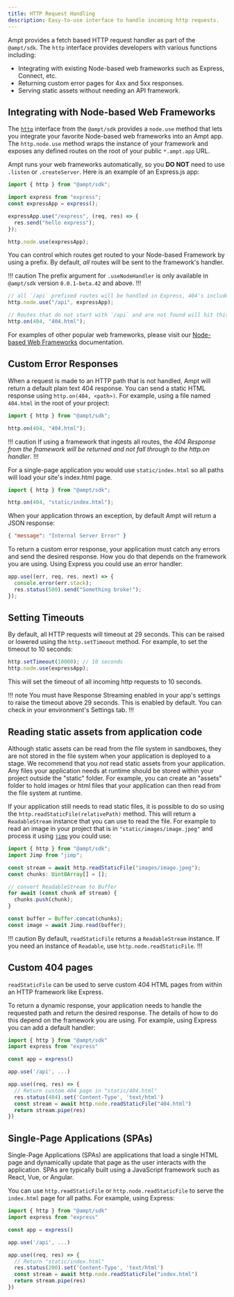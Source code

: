 ```yaml
---
title: HTTP Request Handling
description: Easy-to-use interface to handle incoming http requests.
---
```


Ampt provides a fetch based HTTP request handler as part of the `@ampt/sdk`. The `http` interface provides developers with various functions including:

- Integrating with existing Node-based web frameworks such as Express, Connect, etc.
- Returning custom error pages for 4xx and 5xx responses.
- Serving static assets without needing an API framework.

## Integrating with Node-based Web Frameworks

The [`http`](/docs/http) interface from the `@ampt/sdk` provides a `node.use` method that lets you integrate your favorite Node-based web frameworks into an Ampt app. The `http.node.use` method wraps the instance of your framework and exposes any defined routes on the root of your public `*.ampt.app` URL.

Ampt runs your web frameworks automatically, so you **DO NOT** need to use `.listen` or `.createServer`. Here is an example of an Express.js app:

```javascript title=Express.js example, copy=false
import { http } from "@ampt/sdk";

import express from "express";
const expressApp = express();

expressApp.use("/express", (req, res) => {
  res.send("hello express");
});

http.node.use(expressApp);
```

You can control which routes get routed to your Node-based Framework by using a prefix. By default, _all_ routes will be sent to the framework's handler.

!!! caution
The prefix argument for `.useNodeHandler` is only available in `@ampt/sdk` version `0.0.1-beta.42` and above.
!!!

```javascript title=Express.js example, copy=false
// all `/api` prefixed routes will be handled in Express, 404's included
http.node.use("/api", expressApp);

// Routes that do not start with `/api` and are not found will hit this
http.on(404, "404.html");
```

For examples of other popular web frameworks, please visit our [Node-based Web Frameworks](/docs/frameworks/node-based/) documentation.

## Custom Error Responses

When a request is made to an HTTP path that is not handled, Ampt will return a default plain text 404 response. You can send a static HTML response using `http.on(404, <path>)`. For example, using a file named `404.html` in the root of your project:

```javascript
import { http } from "@ampt/sdk";

http.on(404, "404.html");
```

!!! caution
If using a framework that ingests all routes, the _404 Response from the framework will be returned and not fall through to the http.on handler_.
!!!

For a single-page application you would use `static/index.html` so all paths will load your site's index.html page.

```javascript
import { http } from "@ampt/sdk";

http.on(404, "static/index.html");
```

When your application throws an exception, by default Ampt will return a JSON response:

```json header=false
{ "message": "Internal Server Error" }
```

To return a custom error response, your application must catch any errors and send the desired response. How you do that depends on the framework you are using. Using Express you could use an error handler:

```javascript
app.use((err, req, res, next) => {
  console.error(err.stack);
  res.status(500).send("Something broke!");
});
```

## Setting Timeouts

By default, all HTTP requests will timeout at 29 seconds. This can be raised or lowered using the `http.setTimeout` method. For example, to set the timeout to 10 seconds:

```javascript
http.setTimeout(10000); // 10 seconds
http.node.use(expressApp);
```

This will set the timeout of all incoming http requests to 10 seconds.

!!! note
You must have Response Streaming enabled in your app's settings to raise the timeout above 29 seconds. This is enabled by default. You can check in your environment's Settings tab.
!!!

## Reading static assets from application code

Although static assets can be read from the file system in sandboxes, they are not stored in the file system when your application is deployed to a stage. We recommend that you _not_ read static assets from your application. Any files your application needs at runtime should be stored within your project outside the "static" folder. For example, you can create an "assets" folder to hold images or html files that your application can then read from the file system at runtime.

If your application still needs to read static files, it is possible to do so using the `http.readStaticFile(relativePath)` method. This will return a `ReadableStream` instance that you can use to read the file. For example to read an image in your project that is in `"static/images/image.jpeg"` and process it using [`jimp`](https://github.com/jimp-dev/jimp) you could use:

```javascript
import { http } from "@ampt/sdk";
import Jimp from "jimp";

const stream = await http.readStaticFile("images/image.jpeg");
const chunks: Uint8Array[] = [];

// convert ReadableStream to Buffer
for await (const chunk of stream) {
  chunks.push(chunk);
}

const buffer = Buffer.concat(chunks);
const image = await Jimp.read(buffer);
```

!!! caution
By default, `readStaticFile` returns a `ReadableStream` instance. If you need an instance of `Readable`, use `http.node.readStaticFile`.
!!!

## Custom 404 pages

`readStaticFile` can be used to serve custom 404 HTML pages from within an HTTP framework like Express.

To return a dynamic response, your application needs to handle the requested path and return the desired response. The details of how to do this depend on the framework you are using. For example, using Express you can add a default handler:

```javascript
import { http } from "@ampt/sdk"
import express from "express"

const app = express()

app.use('/api', ...)

app.use((req, res) => {
  // Return custom 404 page in "static/404.html"
  res.status(404).set('Content-Type', 'text/html')
  const stream = await http.node.readStaticFile("404.html")
  return stream.pipe(res)
})
```

## Single-Page Applications (SPAs)

Single-Page Applications (SPAs) are applications that load a single HTML page and dynamically update that page as the user interacts with the application. SPAs are typically built using a JavaScript framework such as React, Vue, or Angular.

You can use `http.readStaticFile` or `http.node.readStaticFile` to serve the `index.html` page for all paths. For example, using Express:

```javascript
import { http } from "@ampt/sdk"
import express from "express"

const app = express()

app.use('/api', ...)

app.use((req, res) => {
  // Return "static/index.html"
  res.status(200).set('Content-Type', 'text/html')
  const stream = await http.node.readStaticFile("index.html")
  return stream.pipe(res)
})
```
